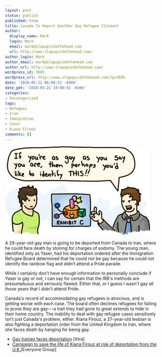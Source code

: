 ```yaml
---
layout: post
status: publish
published: true
title: Canada To Deport Another Gay Refugee Claimant
author:
  display_name: Mark
  login: Mark
  email: mark@slapupsidethehead.com
  url: http://www.slapupsidethehead.com/
author_login: Mark
author_email: mark@slapupsidethehead.com
author_url: http://www.slapupsidethehead.com/
wordpress_id: 3695
wordpress_url: http://www.slapupsidethehead.com/?p=3695
date: '2010-05-21 06:00:51 -0400'
date_gmt: '2010-05-21 10:00:51 -0400'
categories:
- Uncategorized
tags:
- Refugees
- Iran
- Immigration
- Yaser
- Kiana Firouz
comments: []
---
```

![To prove one's gayness, one must identify a ridiculous object](/wp-content/media/2010/05/gay-interrogation.jpg "It's, it's a...")

A 29-year-old gay man is going to be deported from Canada to Iran, where he could face death by stoning for charges of sodomy. The young man, identified only as Yaser, had his deportation ordered after the Immigration Refugee Board determined that he could not be gay because he could not identify the rainbow flag and didn't attend a Pride parade.

While I certainly don't have enough information to personally conclude if Yaser is gay or not, I can say for certain that the IRB's methods are presumptuous and seriously flawed. Either that, or I guess I wasn't gay all those years that I didn't attend Pride.

Canada's record of accommodating gay refugees is atrocious, and is getting worse with each case. The board often declines refugees for failing to prove they are gay---a trait they had gone to great extends to hide in their home country. The inability to deal with gay refugee cases sensitively isn't just Canada's problem, either. Kiana Firouz, a 27-year-old lesbian is also fighting a deportation order from the United Kingdom to Iran, where she faces death by hanging for being gay.

- [Gay Iranian faces deportation](http://www.xtra.ca/public/National/Gay_Iranian_faces_deportation-8674.aspx) [Xtra]
- [Campaign to save the life of Kiana Firouz at risk of deportation from the U.K.](http://www.everyonegroup.com/EveryOne/MainPage/Entries/2010/5/6_Campaign_to_save_the_life_of_Kiana_Firouz_at_risk_of_deportation_from_the_U.K..html)[Everyone Group]
